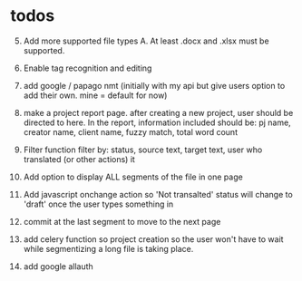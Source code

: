 # todos


5. Add more supported file types
    A. At least .docx and .xlsx must be supported.

7. Enable tag recognition and editing

9. add google / papago nmt (initially with my api but give users option to add their own. mine = default for now)

10. make a project report page. after creating a new project, user should be directed to here.
    In the report, information included should be: pj name, creator name, client name, fuzzy match, total word count

11. Filter function
    filter by: status, source text, target text, user who translated (or other actions) it

12. Add option to display ALL segments of the file in one page

13. Add javascript onchange action so 'Not transalted' status will change to 'draft' once the user types something in

14. commit at the last segment to move to the next page

15. add celery function so project creation so the user won't have to wait while segmentizing a long file is taking place.

16. add google allauth